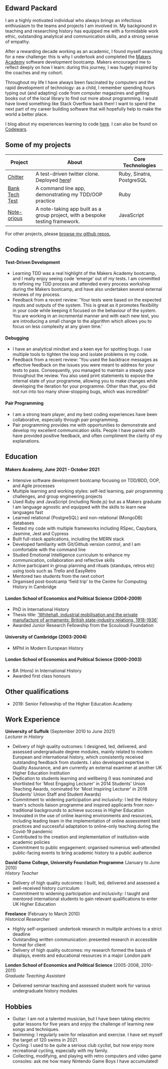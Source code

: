 ## Edward Packard

I am a highly motivated individual who always brings an infectious enthiusiasm to the teams and projects I am involved in. My background in teaching and researching history has equipped me with a formidable work ethic, outstanding analytical and communication skills, and a strong sense of empathy.

After a rewarding decade working as an academic, I found myself searching for a new challenge: this is why I undertook and completed the [Makers Academy](https://makers.tech/) software development bootcamp. Makers encouraged me to reflect deeply on how I learn: during this journey, I was hugely inspired by the coaches and my cohort.

Throughout my life I have always been fascinated by computers and the rapid development of technology: as a child, I remember spending hours typing out (and adapting) code from computer magazines and getting books out of the local library to find out more about programming. I would have loved something like Stack Overflow back then! I want to spend the next part of my career building software that will hopefully help to make the world a better place.

I blog about my experiences learning to code [here](https://edpackard.medium.com/). I can also be found on [Codewars](https://www.codewars.com/users/edpackard).

## Some of my projects

| Project                                                               | About                                                                                   | Core Technologies         |
| --------------------------------------------------------------------- | --------------------------------------------------------------------------------------- | ------------------------- |
| [Chitter](https://github.com/edpackard/chitter)                       | A test-driven twitter clone. Deployed [here](https://chitter-2021.herokuapp.com/peeps)! | Ruby, Sinatra, PostgreSQL |
| [Bank Tech Test](https://github.com/edpackard/bank-tech-test-ruby)    | A command line app, demonstrating my TDD/OOP practice                                   | Ruby                      |
| [Note-orious](https://github.com/gjstirling/Notebook-Single-Page-App) | A note-taking app built as a group project, with a bespoke testing framework.           | JavaScript                |

For other projects, please [browse my github repos.](https://github.com/edpackard?tab=repositories)

## Coding strengths

#### Test-Driven Development

- Learning TDD was a real highlight of the Makers Academy bootcamp, and I really enjoy seeing code 'emerge' out of my tests. I am committed to refining my TDD process and attended every process workshop during the Makers bootcamp, and have also undertaken several external reviews of my process.
- Feedback from a recent review: 'Your tests were based on the expected inputs and outputs of the system. This is great as it promotes flexibility in your code while keeping it focused on the behaviour of the system. You are working in an incremental manner and with each new test, you are introducing a small change to the algorithm which allows you to focus on less complexity at any given time.'

#### Debugging

- I have an analytical mindset and a keen eye for spotting bugs. I use multiple tools to tighten the loop and isolate problems in my code.
- Feedback from a recent review: 'You used the backtrace messages as effective feedback on the issues you were meant to address for your tests to pass. Consequently, you managed to maintain a steady pace throughout the review. You also used print statements to expose the internal state of your programme, allowing you to make changes while developing the iteration for your programme. Other than that, you did not run into too many show-stopping bugs, which was incredible!'

#### Pair Programming

- I am a strong team player, and my best coding experiences have been collaborative, especially through pair programming.
- Pair programming provides me with opportunities to demonstrate and develop my excellent communication skills. People I have paired with have provided positive feedback, and often compliment the clarity of my explanations.

## Education

#### Makers Academy, June 2021 - October 2021

- Intensive software development bootcamp focusing on TDD/BDD, OOP, and Agile processes
- Multiple learning and working styles: self-led learning, pair programming challenges, and group engineering projects
- Used Ruby and JavaScript (including Node.js) but as a Makers graduate I am language agnostic and equipped with the skills to learn new languages fast
- Learned relational (PostgreSQL) and non-relational (MongoDB) databases
- Tested my code with multiple frameworks including RSpec, Capybara, Jasmine, Jest and Cypress
- Built full-stack applications, including the MERN stack
- Developed familiarity with Git/Github version control, and I am comfortable with the command line
- Studied Emotional Intelligence curriculum to enhance my communication, collaboration and reflective skills
- Active participant in group planning and rituals (standups, retros etc) using tools such as Trello and EasyRetro
- Mentored two students from the next cohort
- Organised post-bootcamp 'field trip' to the Centre for Computing History in Cambridge

#### London School of Economics and Political Science (2004-2009)

- PhD in International History
- Thesis title: ['Whitehall, industrial mobilisation and the private manufacture of armaments: British state-industry relations, 1918-1936'](etheses.lse.ac.uk/46/)
- Awarded Junior Research Fellowship from the Scouloudi Foundation

#### University of Cambridge (2003-2004)

- MPhil in Modern European History

#### London School of Economics and Political Science (2000-2003)

- BA (Hons) in International History
- Awarded first class honours

## Other qualifications

- 2019: Senior Fellowship of the Higher Education Academy

## Work Experience

**University of Suffolk** (September 2010 to June 2021)  
_Lecturer in History_

- Delivery of high quality outcomes: I designed, led, delivered, and assessed undergraduate degree modules, mainly related to modern European and international history, which consistently received outstanding feedback from students. I also developed expertise in Quality Assurance, and am currently an external examiner at another UK Higher Education Institution
- Dedication to students learning and wellbeing (I was nominated and shortlisted for 'Most Engaging Lecturer' in 2014 Students' Union Teaching Awards, nominated for 'Most Inspiring Lecturer' in 2018 Students' Union Staff and Student Awards)
- Commitment to widening participation and inclusivity: I led the History team's schools liaison programme and inspired applicants from non-traditional backgrounds to achieve success in Higher Education
- Innovated in the use of online learning environments and resources, including leading team in the implementation of online assessment best practices and successful adaptation to online-only teaching during the Covid-19 pandemic
- Contributed to the creation and implementation of institution-wide academic policies
- Commitment to public engagement: organised numerous well-attended public-facing events to bring academic history to a public audience

**David Game College, University Foundation Programme** (January to June 2010)  
_History Teacher_

- Delivery of high quality outcomes: I built, led, delivered and assessed a well-received history curriculum
- Commitment to widening participation and inclusivity: I taught and mentored international students to gain relevant qualifications to enter UK Higher Education

**Freelance** (February to March 2010)  
_Historical Researcher_

- Highly self-organised: undertook research in multiple archives to a strict deadline
- Outstanding written communication: presented research in accessible format for client
- Delivery of high quality outcomes: my research formed the basis of displays, events and educational resources in a major London park

**London School of Economics and Political Science** (2005-2008, 2010-2011)  
_Graduate Teaching Assistant_

- Delivered seminar teaching and assessed student work for various undergraduate history modules

## Hobbies

- Guitar: I am not a talented musician, but I have been taking electric guitar lessons for five years and enjoy the challenge of learning new songs and techniques.
- Swimming: I regularly swim for relaxation and exercise. I have set myself the target of 120 swims in 2021.
- Cycling: I used to be quite a serious club cyclist, but now enjoy more recreational cycling, especially with my family.
- Collecting, modifying, and playing with retro computers and video game consoles: ask me how many Nintendo Game Boys I have accumulated!
